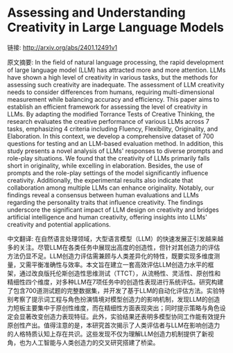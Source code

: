 # Assessing and Understanding Creativity in Large Language Models

链接: http://arxiv.org/abs/2401.12491v1

原文摘要:
In the field of natural language processing, the rapid development of large
language model (LLM) has attracted more and more attention. LLMs have shown a
high level of creativity in various tasks, but the methods for assessing such
creativity are inadequate. The assessment of LLM creativity needs to consider
differences from humans, requiring multi-dimensional measurement while
balancing accuracy and efficiency. This paper aims to establish an efficient
framework for assessing the level of creativity in LLMs. By adapting the
modified Torrance Tests of Creative Thinking, the research evaluates the
creative performance of various LLMs across 7 tasks, emphasizing 4 criteria
including Fluency, Flexibility, Originality, and Elaboration. In this context,
we develop a comprehensive dataset of 700 questions for testing and an
LLM-based evaluation method. In addition, this study presents a novel analysis
of LLMs' responses to diverse prompts and role-play situations. We found that
the creativity of LLMs primarily falls short in originality, while excelling in
elaboration. Besides, the use of prompts and the role-play settings of the
model significantly influence creativity. Additionally, the experimental
results also indicate that collaboration among multiple LLMs can enhance
originality. Notably, our findings reveal a consensus between human evaluations
and LLMs regarding the personality traits that influence creativity. The
findings underscore the significant impact of LLM design on creativity and
bridges artificial intelligence and human creativity, offering insights into
LLMs' creativity and potential applications.

中文翻译:
在自然语言处理领域，大型语言模型（LLM）的快速发展正引发越来越多的关注。尽管LLM在各类任务中展现出高度的创造性，但针对其创造力的评估方法仍显不足。LLM创造力评估需兼顾与人类差异化的特性，既要实现多维度测量，又需平衡准确性与效率。本文旨在建立一套高效评估LLM创造力水平的框架，通过改良版托伦斯创造性思维测试（TTCT），从流畅性、灵活性、原创性和精细性四个维度，对多种LLM在7项任务中的创造性表现进行系统评估。研究构建了包含700道测试题的完整数据集，并开发了基于LLM的自动化评估方法。实验特别考察了提示词工程与角色扮演情境对模型创造力的影响机制，发现LLM的创造力短板主要集中于原创性维度，而在精细性方面表现突出；同时提示策略与角色设定会显著改变创造力表现特征。此外，实验结果还表明多模型协同工作能有效提升原创性产出。值得注意的是，本研究首次揭示了人类评估者与LLM在影响创造力的人格特质认知上存在共识。这些发现不仅为理解LLM创造力机制提供了新视角，也为人工智能与人类创造力的交叉研究搭建了桥梁。
